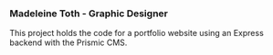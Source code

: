 ### Madeleine Toth - Graphic Designer

This project holds the code for a portfolio website using an Express backend with the Prismic CMS.
